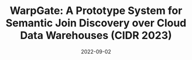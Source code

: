 ---
title: "WarpGate: A Prototype System for Semantic Join Discovery over Cloud Data Warehouses (CIDR 2023)"
date: "2022-09-02"
authors: ["Tianji Cong", "James Gale", "Jason Frantz", "H. V. Jagadish", "Çağatay Demiralp"]
publication_types: ["1"]
publication: "*The 13th Conference on Innovative Data Systems Research (CIDR 2023)*"
# publication_short: "*CIDR 2023*"
abstract: ""
featured: false
image:
    preview only: true
links:
- name: PDF
  url: https://arxiv.org/abs/2212.14155v2
  icon_pack: fas
  icon: file-pdf
- name: Code
  url: https://github.com/superctj/spider-join-data
  icon_pack: fab
  icon: github
---